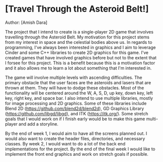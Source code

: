 # [Travel Through the Asteroid Belt!]

Author: [Amish Dara]

  The project that I intend to create is a single-player 2D game that 
  involves travelling through the Asteroid Belt. My motivation for this project
   stems from my interest in space and the celestial bodies above us. In regards
    to programming, I've always been interested in graphics and I aim to leverage Cinder 
    and some C++ libraries to create 2D graphics for this game. I've created games that have
    involved graphics before but not to the extent that I forsee for this project. This is a 
    benefit because this is a motivation factor and it also allows me to learn a lot about 
    something that I'm interested in.
  
  
  The game will involve multiple levels with ascending difficulties. The 
  primary obstacle that the user faces are the asteroids and lasers that are 
  thrown at them. They will have to dodge these obstacles. Most of 
  the functionality will be centered around the W, A, S, D, up key, down key, left key, 
  right key, and space bar. I also intend to use multiple libraries, mostly for image
   processing and 2D graphics. Some of these libraries include Blend 2D 
   (https://github.com/blend2d/blend2d), GD Graphics Library (https://github.com/libgd/libgd),
    and ITK (https://itk.org/). Some stretch goals that I would work on if I finish early would 
    be to make this game multi-player and add a storyline.
  
  
  By the end of week 1, I would aim to have all the screens 
  planned out. I would also want to create the header files, directories, and necessary 
  classes. By week 2, I would want to do a lot of the back end implementations for the project.
   By the end of the final week I would like to implement the front end graphics and work on 
   stretch goals if possible.
